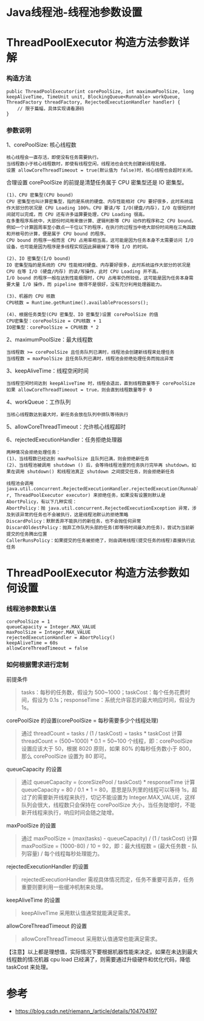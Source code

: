 Java线程池-线程池参数设置
======================

# ThreadPoolExecutor 构造方法参数详解
### 构造方法
```text
public ThreadPoolExecutor(int corePoolSize, int maximumPoolSize, long keepAliveTime, TimeUnit unit, BlockingQueue<Runnable> workQueue, ThreadFactory threadFactory, RejectedExecutionHandler handler) {
    // 限于篇幅，具体实现请看源码
}
```
### 参数说明
1、corePoolSize: 核心线程数
```text
核心线程会一直存活，即使没有任务需要执行。
当线程数小于核心线程数时，即使有线程空闲，线程池也会优先创建新线程处理。
设置 allowCoreThreadTimeout = true(默认值为 false)时，核心线程也会超时关闭。
```

合理设置 corePoolSize 的前提是清楚任务属于 CPU 密集型还是 IO 密集型。
```text
(1)、CPU 密集型(CPU bound)
CPU 密集型也叫计算密集型，指的是系统的硬盘、内存性能相对 CPU 要好很多，此时系统运作大部分的状况是 CPU Loading 100%，CPU 要读/写 I/O(硬盘/内存)，I/O 在很短的时间就可以完成，而 CPU 还有许多运算要处理，CPU Loading 很高。
在多重程序系统中，大部份时间用来做计算、逻辑判断等 CPU 动作的程序称之 CPU bound。例如一个计算圆周率至小数点一千位以下的程序，在执行的过程当中绝大部份时间用在三角函数和开根号的计算，便是属于 CPU bound 的程序。
CPU bound 的程序一般而言 CPU 占用率相当高，这可能是因为任务本身不太需要访问 I/O 设备，也可能是因为程序是多线程实现因此屏蔽掉了等待 I/O 的时间。

(2)、IO 密集型(I/O bound)
IO 密集型指的是系统的 CPU 性能相对硬盘、内存要好很多，此时系统运作大部分的状况是 CPU 在等 I/O (硬盘/内存) 的读/写操作，此时 CPU Loading 并不高。
I/O bound 的程序一般在达到性能极限时，CPU 占用率仍然较低，这可能是因为任务本身需要大量 I/O 操作，而 pipeline 做得不是很好，没有充分利用处理器能力。

(3)、机器的 CPU 核数
CPU核数 = Runtime.getRuntime().availableProcessors();

(4)、根据任务类型(CPU 密集型、IO 密集型)设置 corePoolSize 的值
CPU密集型：corePoolSize = CPU核数 + 1
IO密集型：corePoolSize = CPU核数 * 2
```

2、maximumPoolSize：最大线程数
```text
当线程数 >= corePoolSize 且任务队列已满时，线程池会创建新线程来处理任务
当线程数 = maxPoolSize 且任务队列已满时，线程池会拒绝处理任务而抛出异常
```

3、keepAliveTime：线程空闲时间
```text
当线程空闲时间达到 keepAliveTime 时，线程会退出，直到线程数量等于 corePoolSize
如果 allowCoreThreadTimeout = true，则会直到线程数量等于 0
```

4、workQueue：工作队列
```text
当核心线程数达到最大时，新任务会放在队列中排队等待执行
```
5、allowCoreThreadTimeout：允许核心线程超时

6、rejectedExecutionHandler：任务拒绝处理器
```text
两种情况会拒绝处理任务：
(1)、当线程数已经达到 maxPoolSize 且队列已满，则会拒绝新任务
(2)、当线程池被调用 shutdown () 后，会等待线程池里的任务执行完毕再 shutdown。如果在调用 shutdown() 和线程池真正 shutdown 之间提交任务，则会拒绝新任务

线程池会调用 java.util.concurrent.RejectedExecutionHandler.rejectedExecution(Runnable r, ThreadPoolExecutor executor) 来拒绝任务，如果没有设置则默认是 AbortPolicy，有以下几种实现：
AbortPolicy：抛 java.util.concurrent.RejectedExecutionException 异常，涉及到该异常的任务也不会被执行，这是线程池默认的拒绝策略
DiscardPolicy：默默丢弃不能执行的新任务，也不会抛任何异常
DiscardOldestPolicy：抛弃工作队列头部的任务(即等待时间最久的任务)，尝试为当前新提交的任务腾出位置
CallerRunsPolicy：如果提交的任务被拒绝了，则由调用线程(提交任务的线程)直接执行此任务
```

# ThreadPoolExecutor 构造方法参数如何设置
### 线程池参数默认值
```text
corePoolSize = 1
queueCapacity = Integer.MAX_VALUE
maxPoolSize = Integer.MAX_VALUE
rejectedExecutionHandler = AbortPolicy()
keepAliveTime = 60s
allowCoreThreadTimeout = false
```

### 如何根据需求进行定制
前提条件
> tasks：每秒的任务数，假设为 500~1000；taskCost：每个任务花费时间，假设为 0.1s；responseTime：系统允许容忍的最大响应时间，假设为 1s。

corePoolSize 的设置(corePoolSize = 每秒需要多少个线程处理)
> 通过 threadCount = tasks / (1 / taskCost) = tasks * taskCost 计算 threadCount =  (500~1000) * 0.1 = 50~100 个线程，即：corePoolSize 设置应该大于 50，根据 8020 原则，如果 80% 的每秒任务数小于 800，那么 corePoolSize 设置为 80 即可。

queueCapacity 的设置
> 通过 queueCapacity = (coreSizePool / taskCost) * responseTime 计算 queueCapacity = 80 / 0.1 * 1 = 80，意思是队列里的线程可以等待 1s，超过了的需要新开线程来执行，切记不能设置为 Integer.MAX_VALUE，这样队列会很大，线程数只会保持在 corePoolSize 大小，当任务陡增时，不能新开线程来执行，响应时间会随之陡增。

maxPoolSize 的设置
> 通过 maxPoolSize = (max(tasks) - queueCapacity) / (1 / taskCost) 计算 maxPoolSize = (1000-80) / 10 = 92，即：最大线程数 = (最大任务数 - 队列容量) / 每个线程每秒处理能力。

rejectedExecutionHandler 的设置
> rejectedExecutionHandler 需视具体情况而定，任务不重要可丢弃，任务重要则要利用一些缓冲机制来处理。

keepAliveTime 的设置
> keepAliveTime 采用默认值通常就能满足需求。

allowCoreThreadTimeout 的设置
> allowCoreThreadTimeout 采用默认值通常也能满足需求。

【注意】以上都是理想值，实际情况下要根据机器性能来决定。如果在未达到最大线程数的情况机器 cpu load 已经满了，则需要通过升级硬件和优化代码，降低 taskCost 来处理。

# 参考
- https://blog.csdn.net/riemann_/article/details/104704197
